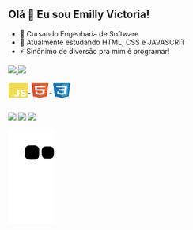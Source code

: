 ## Olá 👋 Eu sou Emilly Victoria!


- 🔭 Cursando Engenharia de Software
- 🌱 Atualmente estudando HTML, CSS e JAVASCRIT
- ⚡ Sinônimo de diversão pra mim é programar!

<div>
  <a href="https://github.com/emillydev">
  <img height="160em" src="https://github-readme-stats.vercel.app/api?username=emillydev&show_icons=true&theme=omni&include_all_commits=true&count_private=true"/>
  <img height="160em" src="https://github-readme-stats.vercel.app/api/top-langs/?username=emillydev&layout=compact&langs_count=7&theme=omni"/>
</div>
  <div style="display: inline_block"><br>
  <img align="center" alt="Emilly-Js" height="30" width="40" src="https://raw.githubusercontent.com/devicons/devicon/master/icons/javascript/javascript-plain.svg">
  <img align="center" alt="Emilly-HTML" height="30" width="40" src="https://raw.githubusercontent.com/devicons/devicon/master/icons/html5/html5-original.svg">
  <img align="center" alt="Emilly-CSS" height="30" width="40" src="https://raw.githubusercontent.com/devicons/devicon/master/icons/css3/css3-original.svg">
</div>
  
  ##
  
 <div>
   <a href="https://www.instagram.com/emllyz/" target=_blank><img src="https://img.shields.io/badge/-Instagram-%23E4405F?style=for-the-badge&logo=instagram&logoColor=white" target="_blank"></a>
   <a href="https://www.linkedin.com/in/emilly-victória-b9663b210/" target=_blank><img src=https://img.shields.io/badge/LinkedIn-0077B5?style=for-the-badge&logo=linkedin&logoColor=white target="_blank"></a>
   <a href = "mailto:emillyvsp02@gmail.com"><img src=https://img.shields.io/badge/Gmail-D14836?style=for-the-badge&logo=gmail&logoColor=white target="_blank"></a>
   
  ![Snake animation](https://github.com/emillydev/emillydev/blob/output/github-contribution-grid-snake.svg)
  </div>
